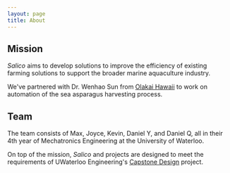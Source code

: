 ```yaml
---
layout: page
title: About
---
```

## Mission
*Salico* aims to develop solutions to improve the efficiency of existing farming solutions to support the broader marine aquaculture industry.

We've partnered with Dr. Wenhao Sun from [Olakai Hawaii](https://olakai-hawaii.com/) to work on automation of the sea asparagus harvesting process.

## Team
The team consists of Max, Joyce, Kevin, Daniel Y, and Daniel Q, all in their 4th year of Mechatronics Engineering at the University of Waterloo.

On top of the mission, *Salico* and projects are designed to meet the requirements of UWaterloo Engineering's [Capstone Design](https://uwaterloo.ca/capstone-design/) project.

